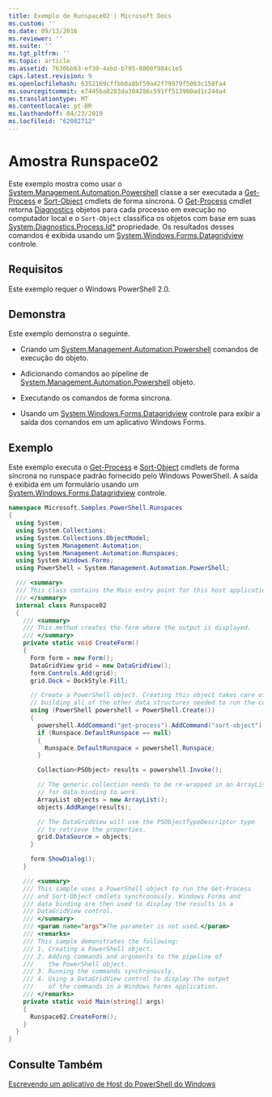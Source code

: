 ```yaml
---
title: Exemplo de Runspace02 | Microsoft Docs
ms.custom: ''
ms.date: 09/13/2016
ms.reviewer: ''
ms.suite: ''
ms.tgt_pltfrm: ''
ms.topic: article
ms.assetid: 7630bb63-ef39-4abd-b795-8000f984c1e5
caps.latest.revision: 9
ms.openlocfilehash: 6352169cffbb8a8bf59a42f79979f5003c150fa4
ms.sourcegitcommit: e7445ba8203da304286c591ff513900ad1c244a4
ms.translationtype: MT
ms.contentlocale: pt-BR
ms.lasthandoff: 04/23/2019
ms.locfileid: "62082712"
---
```

# <a name="runspace02-sample"></a>Amostra Runspace02

Este exemplo mostra como usar o [System.Management.Automation.Powershell](/dotnet/api/system.management.automation.powershell) classe a ser executada a [Get-Process](/powershell/module/Microsoft.PowerShell.Management/Get-Process) e [Sort-Object](/powershell/module/Microsoft.PowerShell.Utility/Sort-Object) cmdlets de forma síncrona. O [Get-Process](/powershell/module/Microsoft.PowerShell.Management/Get-Process) cmdlet retorna [Diagnostics](/dotnet/api/System.Diagnostics.Process) objetos para cada processo em execução no computador local e o `Sort-Object` classifica os objetos com base em suas [ System.Diagnostics.Process.Id*](/dotnet/api/System.Diagnostics.Process.Id) propriedade. Os resultados desses comandos é exibida usando um [System.Windows.Forms.Datagridview](/dotnet/api/System.Windows.Forms.DataGridView) controle.

## <a name="requirements"></a>Requisitos

Este exemplo requer o Windows PowerShell 2.0.

## <a name="demonstrates"></a>Demonstra

Este exemplo demonstra o seguinte.

- Criando um [System.Management.Automation.Powershell](/dotnet/api/system.management.automation.powershell) comandos de execução do objeto.

- Adicionando comandos ao pipeline de [System.Management.Automation.Powershell](/dotnet/api/system.management.automation.powershell) objeto.

- Executando os comandos de forma síncrona.

- Usando um [System.Windows.Forms.Datagridview](/dotnet/api/System.Windows.Forms.DataGridView) controle para exibir a saída dos comandos em um aplicativo Windows Forms.

## <a name="example"></a>Exemplo

Este exemplo executa o [Get-Process](/powershell/module/Microsoft.PowerShell.Management/Get-Process) e [Sort-Object](/powershell/module/Microsoft.PowerShell.Utility/Sort-Object) cmdlets de forma síncrona no runspace padrão fornecido pelo Windows PowerShell. A saída é exibida em um formulário usando um [System.Windows.Forms.Datagridview](/dotnet/api/System.Windows.Forms.DataGridView) controle.

```csharp
namespace Microsoft.Samples.PowerShell.Runspaces
{
  using System;
  using System.Collections;
  using System.Collections.ObjectModel;
  using System.Management.Automation;
  using System.Management.Automation.Runspaces;
  using System.Windows.Forms;
  using PowerShell = System.Management.Automation.PowerShell;

  /// <summary>
  /// This class contains the Main entry point for this host application.
  /// </summary>
  internal class Runspace02
  {
    /// <summary>
    /// This method creates the form where the output is displayed.
    /// </summary>
    private static void CreateForm()
    {
      Form form = new Form();
      DataGridView grid = new DataGridView();
      form.Controls.Add(grid);
      grid.Dock = DockStyle.Fill;

      // Create a PowerShell object. Creating this object takes care of
      // building all of the other data structures needed to run the command.
      using (PowerShell powershell = PowerShell.Create())
      {
        powershell.AddCommand("get-process").AddCommand("sort-object").AddArgument("ID");
        if (Runspace.DefaultRunspace == null)
        {
          Runspace.DefaultRunspace = powershell.Runspace;
        }

        Collection<PSObject> results = powershell.Invoke();

        // The generic collection needs to be re-wrapped in an ArrayList
        // for data-binding to work.
        ArrayList objects = new ArrayList();
        objects.AddRange(results);

        // The DataGridView will use the PSObjectTypeDescriptor type
        // to retrieve the properties.
        grid.DataSource = objects;
      }

      form.ShowDialog();
    }

    /// <summary>
    /// This sample uses a PowerShell object to run the Get-Process
    /// and Sort-Object cmdlets synchronously. Windows Forms and
    /// data binding are then used to display the results in a
    /// DataGridView control.
    /// </summary>
    /// <param name="args">The parameter is not used.</param>
    /// <remarks>
    /// This sample demonstrates the following:
    /// 1. Creating a PowerShell object.
    /// 2. Adding commands and arguments to the pipeline of
    ///    the PowerShell object.
    /// 3. Running the commands synchronously.
    /// 4. Using a DataGridView control to display the output
    ///    of the commands in a Windows Forms application.
    /// </remarks>
    private static void Main(string[] args)
    {
      Runspace02.CreateForm();
    }
  }
}
```

## <a name="see-also"></a>Consulte Também

[Escrevendo um aplicativo de Host do PowerShell do Windows](./writing-a-windows-powershell-host-application.md)